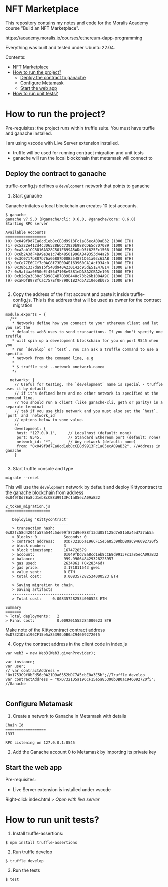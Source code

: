 # NFT Marketplace

This repository contains my notes and code for the Moralis Academy course "Build an NFT Marketplace".

https://academy.moralis.io/courses/ethereum-dapp-programming

Everything was built and tested under Ubuntu 22.04.


Contents:

- [NFT Marketplace](#nft-marketplace)
- [How to run the project?](#how-to-run-the-project)
  - [Deploy the contract to ganache](#deploy-the-contract-to-ganache)
  - [Configure Metamask](#configure-metamask)
  - [Start the web app](#start-the-web-app)
- [How to run unit tests?](#how-to-run-unit-tests)


# How to run the project?


Pre-requisites: the project runs within truffle suite. You must have truffle and ganache installed.

I am using vscode with Live Server extension installed.


- truffle will be used for running contract migration and unit tests
- ganache will run the local blockchain that metamask will connect to

## Deploy the contract to ganache

truffle-config.js defines a `development` network that points to ganache

1. Start ganache

Ganache initates a local blockchain an creates 10 test accounts. 

```
$ ganache
ganache v7.5.0 (@ganache/cli: 0.6.0, @ganache/core: 0.6.0)
Starting RPC server

Available Accounts
==================
(0) 0x049fDd7Ea8cd1eb8cCE8d9913Fc1a85ecA09aB32 (1000 ETH)
(1) 0x5a22e412d4c3D6528ECC73920b988CDE5d7D7089 (1000 ETH)
(2) 0xa2ab1CC8816A328C501E899A5ADeD5f625Fc1568 (1000 ETH)
(3) 0x6b2A3dF4BA9e3e1c74b48501996AB49353d44a2b (1000 ETH)
(4) 0x3C0717b887b76a66887D00B354871D51a03c63AB (1000 ETH)
(5) 0xCe77E6CCf7c0AC8f73E0D4E163960CA1Acf934c0 (1000 ETH)
(6) 0x38b1337da91bf540d940A230142c95dE51E47E14 (1000 ETH)
(7) 0x9af4aa0E50eEf456d7108e9381eDA8A2CEA2e195 (1000 ETH)
(8) 0xb2d2a3C30cF5998E4B7B39B448c73b26b1084A9C (1000 ETH)
(9) 0xaFDfB978fCaC757Ef0F798C1B27d5A210e68b075 (1000 ETH)


```

2. Copy the address of the first account and paste it inside truffle-config.js. This is the address that will be used as owner for the contract migration

```
module.exports = {
  /**
   * Networks define how you connect to your ethereum client and let you set the
   * defaults web3 uses to send transactions. If you don't specify one truffle
   * will spin up a development blockchain for you on port 9545 when you
   * run `develop` or `test`. You can ask a truffle command to use a specific
   * network from the command line, e.g
   *
   * $ truffle test --network <network-name>
   */

  networks: {
    // Useful for testing. The `development` name is special - truffle uses it by default
    // if it's defined here and no other network is specified at the command line.
    // You should run a client (like ganache-cli, geth or parity) in a separate terminal
    // tab if you use this network and you must also set the `host`, `port` and `network_id`
    // options below to some value.
    //
    development: {
     host: "127.0.0.1",     // Localhost (default: none)
     port: 8545,            // Standard Ethereum port (default: none)
     network_id: "*",       // Any network (default: none)
     from: "0x049fDd7Ea8cd1eb8cCE8d9913Fc1a85ecA09aB32", //Address in ganache
    }


```


3. Start truffle console and type 

```
migrate --reset

```

This will use the `development` network by default and deploy Kittycontract to the ganache blockchain from address `0x049fDd7Ea8cd1eb8cCE8d9913Fc1a85ecA09aB32`


```
2_token_migration.js
====================

   Deploying 'Kittycontract'
   -------------------------
   > transaction hash:    0x02fc58d4204fa57a544c5de99f872d9e988f13dd05f125d7e81b0a4ed737ab5a
   > Blocks: 0            Seconds: 0
   > contract address:    0xD7321D5a196CF15e5a85390bDB0aC946092720f5
   > block number:        3
   > block timestamp:     1674728579
   > account:             0x049fDd7Ea8cd1eb8cCE8d9913Fc1a85ecA09aB32
   > balance:             999.990648429328225957
   > gas used:            2634861 (0x28346d)
   > gas price:           3.171811543 gwei
   > value sent:          0 ETH
   > total cost:          0.008357282534000523 ETH

   > Saving migration to chain.
   > Saving artifacts
   -------------------------------------
   > Total cost:     0.008357282534000523 ETH

Summary
=======
> Total deployments:   2
> Final cost:          0.009201552284000523 ETH

```

Make note of the Kittycontract contract address `0xD7321D5a196CF15e5a85390bDB0aC946092720f5`

4. Copy the contract address in the client code in index.js

```
var web3 = new Web3(Web3.givenProvider);

var instance;
var user;
// var contractAddress = "0x1753C9f8bFd56c0A21D9a6552bDC7A5cbE0a3E5b";//Truffle develop
var contractAddress = "0xD7321D5a196CF15e5a85390bDB0aC946092720f5";  //Ganache


```

## Configure Metamask

1. Create a network to Ganache in Metamask with details


```
Chain Id
==================
1337

RPC Listening on 127.0.0.1:8545

```

2. Add the Ganache account 0 to Metamask by importing its private key


## Start the web app

Pre-requisites:
- Live Server extension is installed under vscode

Right-click index.html >  *Open with live server*

# How to run unit tests?


1. Install truffle-assertions:

```
$ npm install truffle-assertions
```

2. Run truffle develop

```
$ truffle develop
```

3. Run the tests
   
```
$ test
```

